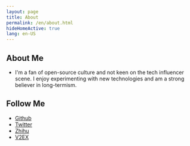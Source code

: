 ```yaml
---
layout: page
title: About
permalink: /en/about.html
hideHomeActive: true
lang: en-US
---
```


## About Me

- I'm a fan of open-source culture and not keen on the tech influencer scene. I enjoy experimenting with new technologies and am a strong believer in long-termism.


## Follow Me

- [Github](https://github.com/{{site.github}})
- [Twitter](https://twitter.com/{{site.twitter}})
- [Zhihu](https://www.zhihu.com/people/{{site.zhihu}})
- [V2EX](https://www.v2ex.com/member/{{site.v2ex}})
